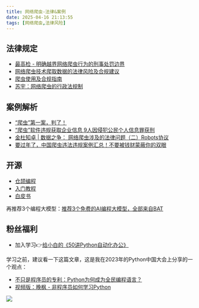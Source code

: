 ```yaml
---
title: 网络爬虫-法律&案例
date: 2025-04-16 21:13:55
tags: [网络爬虫,法律风险]
---
```



## 法律规定
- [最高检 - 明确越界网络爬虫行为的刑事处罚边界](https://www.spp.gov.cn/spp/llyj/202202/t20220215_544538.shtml)
- [网络爬虫技术爬取数据的法律风险及合规建议](https://baijiahao.baidu.com/s?id=1733972789631975463&wfr=spider&for=pc)
- [爬虫使用及合规指南](https://mp.weixin.qq.com/s?src=11&timestamp=1744771969&ver=5933&signature=9J7pWjtc5VAm64M0YB8KTntHZdyodhgay6PTOp4M7suyDSKt3yX868BPaa3byajUeGiOLG8sbwo-AAxsRbqE6lT2B3dxqjy3vtNstKKeRUwKZLcDGE4ASYN-Dog6iAZF&new=1)
- [苏宇：网络爬虫的行政法规制](https://fzzfyjy.cupl.edu.cn/info/1035/13584.htm)



## 案例解析
- [“爬虫”第一案，判了！](https://baijiahao.baidu.com/s?id=1736871444021641152&wfr=spider&for=pc)
- [“爬虫”软件违规获取企业信息 9人因侵犯公民个人信息罪获刑](https://yzjkq.jsjc.gov.cn/zt/tszs/202208/t20220819_1426107.shtml)
- [金杜知卓 | 数据之争： 网络爬虫涉及的法律问题（二）Robots协议](https://mp.weixin.qq.com/s?__biz=MzA4NDMzNjMyNQ==&mid=2653142553&idx=2&sn=d3fb3a079865e8c94cfcc2b5c3c5df52&chksm=843fd5b3b3485ca5e097f1a8c0ce399ce108add32b3cda11a6310cc040cd2b76446a848c1bda&scene=27)
- [要过年了，中国爬虫违法违规案例汇总！不要被钱财蒙蔽你的双眼](https://blog.csdn.net/m0_37609579/article/details/103258232)



## 开源

- [仓颉编程](https://developer.huawei.com/consumer/cn/cangjie/)
- [入门教程](https://developer.huawei.com/consumer/cn/training/course/slightMooc/C101718903607800132)
- [白皮书](https://developer.huawei.com/consumer/cn/doc/openharmony-cangjie/cj-wp-abstract)

再推荐3个编程大模型：[推荐3个免费的AI编程大模型，全部来自BAT](https://mp.weixin.qq.com/s/_jx0TU3vS1kyNh8Oj27tPA)

## 粉丝福利

- 加入学习👉[给小白的《50讲Python自动化办公》](https://www.python-office.com/course/50-python-office.html)

学习之前，建议看一下这篇文章，这是我在2023年的Python中国大会上分享的一个观点：

- [不只是程序员的专利：Python为何成为全民编程语言？](https://mp.weixin.qq.com/s/yZDZDa7-6A6XkC6kxHTB5w)
- [视频版：晚枫 - 非程序员如何学习Python](https://www.bilibili.com/video/BV1zJ4m1x7WZ/?spm_id_from=333.337.search-card.all.click&vd_source=ca20bb8763fcb18660aa74d7a87234fa)


![](https://cos.python-office.com/group/0816.jpg)